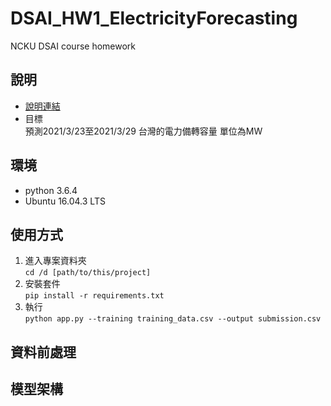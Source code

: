 # DSAI_HW1_ElectricityForecasting
NCKU DSAI course homework

## 說明
* [說明連結](https://www.dropbox.com/scl/fi/tx7md0teq0z4m3v20h5cp/DSAI-HW1-Electricity-Forecasting.paper?dl=0&rlkey=ajmzfqg0bjivr9bmcu8mqhv72)
* 目標\
預測2021/3/23至2021/3/29 台灣的電力備轉容量 單位為MW

## 環境
* python 3.6.4
* Ubuntu 16.04.3 LTS

## 使用方式
1. 進入專案資料夾\
`cd /d [path/to/this/project]`
2. 安裝套件\
`pip install -r requirements.txt`
3. 執行\
`python app.py --training training_data.csv --output submission.csv`


## 資料前處理

## 模型架構

